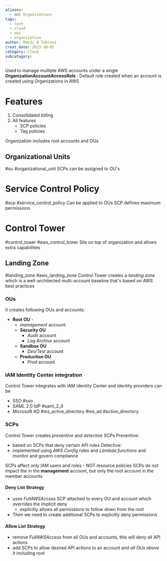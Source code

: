 ```yaml
---
aliases: 
  - AWS Organizations
tags:
  - tech
  - cloud 
  - aws 
  - organization
author: Mehdi N Tehrani
creat_date: 2023-10-01
category: Cloud
subcategory: 
---
```


Used to manage multiple AWS accounts under a single 
**OrganizationAccountAccessRole** : Default role created when an account is created using Organizations in AWS
# Features
1. Consolidated billing
2. All features
	- SCP policies
	- Tag policies

Organization includes root accounts and OUs
## Organizational Units
#ou #organizational_unit
SCPs can be assigned to OU's

# Service Control Policy
#scp #service_control_policy
Can be applied to OUs
SCP defines maximum permissions 

# Control Tower
#control_tower #aws_control_tower
Sits on top of organization and allows extra capabilities
## Landing Zone
#landing_zone #aws_landing_zone
Control Tower creates a *landing zone* which is a well-architected multi-account baseline that's based on AWS best practices
### OUs
It creates following OUs and accounts:
- **Root OU** -
	- *management* account:
	- **Security OU**
		- *Audit* account
		- *Log Archive* account
	- **Sandbox OU**
		- *Dev/Test* account
	- **Production OU**
		- *Prod* account

### IAM Identity Center integration
Control Tower integrates with IAM Identity Center and identity providers can be
- SSO
#sso
- SAML 2.0 IdP
#saml_2_0
- Microsoft AD
#ms_active_directory #ms_ad #active_directory 

### SCPs
Control Tower creates *preventive* and *detective* SCPs
Preventive:
- based on SCPs that deny certain API rules
Detective:
- implemented using *AWS Config* rules and *Lambda functions* and monitor and govern compliance 

SCPs affect only IAM users and roles - NOT resource policies
SCPs do not impact the in the **management** account, but only the *root* account in the member accounts

#### Deny List Strategy
- uses *FullAWSAccess* SCP attached to every OU and account which overrides the implicit deny
	- explicitly allows all permissions to follow down from the root
- Then we need to create additional SCPs to explicitly deny permissions

#### Allow List Strategy 
- remove *FullAWSAccess* from all OUs and accounts, this will deny all API actions
- add SCPs to allow desired API actions to an account and *all OUs above it* including root

